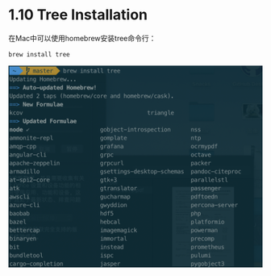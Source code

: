 # 1.10 Tree Installation

在Mac中可以使用homebrew安装tree命令行：

```bash
brew install tree
```

![](../.gitbook/assets/image%20%2841%29.png)


